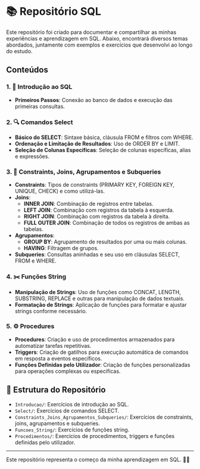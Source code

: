 # 📚 Repositório SQL

Este repositório foi criado para documentar e compartilhar as minhas experiências e aprendizagem em SQL. Abaixo, encontrará diversos temas abordados, juntamente com exemplos e exercícios que desenvolvi ao longo do estudo.

## Conteúdos

### 1. 📖 Introdução ao SQL
- **Primeiros Passos**: Conexão ao banco de dados e execução das primeiras consultas.

### 2. 🔍 Comandos Select
- **Básico do SELECT**: Sintaxe básica, cláusula FROM e filtros com WHERE.
- **Ordenação e Limitação de Resultados**: Uso de ORDER BY e LIMIT.
- **Seleção de Colunas Específicas**: Seleção de colunas específicas, alias e expressões.

### 3. 🧩 Constraints, Joins, Agrupamentos e Subqueries
- **Constraints**: Tipos de constraints (PRIMARY KEY, FOREIGN KEY, UNIQUE, CHECK) e como utilizá-las.
- **Joins**:
  - **INNER JOIN**: Combinação de registros entre tabelas.
  - **LEFT JOIN**: Combinação com registros da tabela à esquerda.
  - **RIGHT JOIN**: Combinação com registros da tabela à direita.
  - **FULL OUTER JOIN**: Combinação de todos os registros de ambas as tabelas.
- **Agrupamentos**:
  - **GROUP BY**: Agrupamento de resultados por uma ou mais colunas.
  - **HAVING**: Filtragem de grupos.
- **Subqueries**: Consultas aninhadas e seu uso em cláusulas SELECT, FROM e WHERE.

### 4. ✂️ Funções String
- **Manipulação de Strings**: Uso de funções como CONCAT, LENGTH, SUBSTRING, REPLACE e outras para manipulação de dados textuais.
- **Formatação de Strings**: Aplicação de funções para formatar e ajustar strings conforme necessário.

### 5. ⚙️ Procedures
- **Procedures**: Criação e uso de procedimentos armazenados para automatizar tarefas repetitivas.
- **Triggers**: Criação de gatilhos para execução automática de comandos em resposta a eventos específicos.
- **Funções Definidas pelo Utilizador**: Criação de funções personalizadas para operações complexas ou específicas.

## 📂 Estrutura do Repositório

- `Introducao/`: Exercícios de introdução ao SQL.
- `Select/`: Exercícios de comandos SELECT.
- `Constraints_Joins_Agrupamentos_Subqueries/`: Exercícios de constraints, joins, agrupamentos e subqueries.
- `Funcoes_String/`: Exercícios de funções string.
- `Procedimentos/`: Exercícios de procedimentos, triggers e funções definidas pelo utilizador.

---

Este repositório representa o começo da minha aprendizagem em SQL. 🧑‍💻
